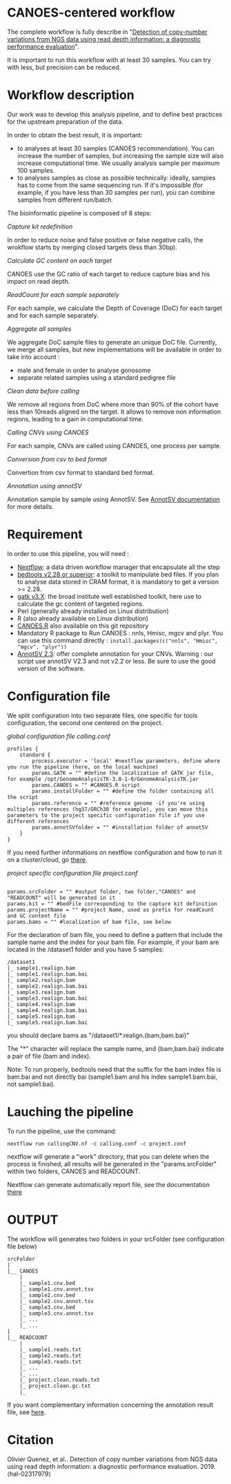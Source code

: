 # CANOES-centered workflow

The complete workflow is fully describe in "[Detection of copy-number variations from NGS data using read depth information: a diagnostic performance evaluation](https://www.nature.com/articles/s41431-020-0672-2)".

It is important to run this workflow with at least 30 samples. You can try with less, but precision can be reduced.


# Workflow description

Our work was to develop this analysis pipeline, and to define best practices for the upstream preparation of the data.

In order to obtain the best result, it is important:
* to analyses at least 30 samples (CANOES recommendation). You can increase the number of samples, but increasing the sample size will also increase computational time. We usually analysis sample per maximum 100 samples.
* to analyses samples as close as possible technically: ideally, samples has to come from the same sequencing run. If it's impossible (for example, if you have less than 30 samples per run), you can combine samples from different run/batch.


The bioinformatic pipeline is composed of 8 steps:

_Capture kit redefinition_

In order to reduce noise and false positive or false negative calls, the wrokflow starts by merging closed targets (less than 30bp). 

_Calculate GC content on each target_

CANOES use the GC ratio of each target to reduce capture bias and his impact on read depth. 

_ReadCount for each sample separately_

For each sample, we calculate the Depth of Coverage (DoC) for each target and for each sample separately. 

_Aggregate all samples_

We aggregate DoC sample files to generate an unique DoC file. Currently, we merge all samples, but new implementations will be available in order to take into account :
- male and female in order to analyse gonosome
- separate related samples using a standard pedigree file

_Clean data before calling_

We remove all regions from DoC where more than 90% of the cohort have less than 10reads aligned on the target. It allows to remove non information regions, leading to a gain in computational time.

_Calling CNVs using CANOES_

For each sample, CNVs are called using CANOES, one process per sample.

_Conversion from csv to bed format_

Convertion from csv format to standard bed format.

_Annotation using annotSV_

Annotation sample by sample using AnnotSV. See [AnnotSV documentation](https://lbgi.fr/AnnotSV/annotations) for more details.

# Requirement  

In order to use this pipeline, you will need :
* [Nextflow](https://www.nextflow.io/): a data driven workflow manager that encapsulate all the step 
* [bedtools v2.28 or superior](https://bedtools.readthedocs.io/en/latest/): a toolkit to manipulate bed files. If you plan to analyse data stored in CRAM format, it is mandatory to get a version >= 2.28.
* [gatk v3.X](https://software.broadinstitute.org/gatk/): the broad institute well established toolkit, here use to calculate the gc content of targeted regions.
* Perl (generally already installed on Linux distribution)
* R (also already available on Linux distribution)
* [CANOES.R](http://www.columbia.edu/~ys2411/canoes/) also available on this git repository
* Mandatory R package to Run CANOES : nnls, Hmisc, mgcv and plyr. You can use this command directly :
    `install.packages(c("nnls", "Hmisc", "mgcv", "plyr"))`
* [AnnotSV 2.3](https://lbgi.fr/AnnotSV/): offer complete annotation for your CNVs. Warning : our script use annotSV V2.3 and not v2.2 or less. Be sure to use the good version of the software.

# Configuration file

We split configuration into two separate files, one specific for tools configuration, the second one centered on the project.

_global configuration file calling.conf_
``` 
profiles { 
	standard { 
		process.executor = 'local' #nextflow parameters, define where you run the pipeline (here, on the local machine)
		params.GATK = "" #define the localization of GATK jar file, for example /opt/GenomeAnalysisTK-3.8-1-0/GenomeAnalysisTK.jar
		params.CANOES = "" #CANOES.R script
		params.installFolder = "" #define the folder containing all the script
		params.reference = "" #reference genome -if you're using multiples references (hg37/GRCh38 for example), you can move this parameters to the project specific configuration file if you use different references
		params.annotSVfolder = "" #installation folder of annotSV
	}
}
``` 
If you need further informations on nextflow configuration and how to run it on a cluster/cloud, go [there](https://www.nextflow.io/docs/latest/executor.html).

_project specific configuration file project.conf_
``` 

params.srcFolder = "" #output folder, two folder,"CANOES" and "READCOUNT" will be generated in it
params.kit = "" #bedFile corresponding to the capture kit definition
params.projectName = "" #project Name, used as prefix for readCount and GC content file 
params.bams	= "" #localization of bam file, see below
```

For the declaration of bam file, you need to define a pattern that include the sample name and the index for your bam file.
For example, if your bam are located in the /dataset1 folder and you have 5 samples:
```
/dataset1
|_ sample1.realign.bam
|_ sample1.realign.bam.bai
|_ sample2.realign.bam
|_ sample2.realign.bam.bai
|_ sample3.realign.bam
|_ sample3.realign.bam.bai
|_ sample4.realign.bam
|_ sample4.realign.bam.bai
|_ sample5.realign.bam
|_ sample5.realign.bam.bai
```
you should declare bams as "/dataset1/\*.realign.{bam,bam.bai}"

The "\*" character will replace the sample name, and {bam,bam.bai} indicate a pair of file (bam and index).

Note:
To run properly, bedtools need that the suffix for the bam index file is bam.bai and not directly bai (sample1.bam and his index sample1.bam.bai, not sample1.bai).

# Lauching the pipeline

To run the pipeline, use the command:

`nextflow run callingCNV.nf -c calling.conf -c project.conf`

nextflow will generate a "work" directory, that you can delete when the process is finished, all results will be generated in the "params.srcFolder" within two folders, CANOES and READCOUNT.

Nextflow can generate automatically report file, see the documentation [there](https://www.nextflow.io/docs/latest/tracing.html)
# OUTPUT

The workflow will generates two folders in your srcFolder (see configuration file below)
```
srcFolder
|
|__ CANOES
    |
    |_ sample1.cnv.bed
    |_ sample1.cnv.annot.tsv
    |_ sample2.cnv.bed
    |_ sample2.cnv.annot.tsv
    |_ sample3.cnv.bed
    |_ sample3.cnv.annot.tsv
    |_ ...
    |_ ...
|
|__ READCOUNT
    |
    |_ sample1.reads.txt
    |_ sample2.reads.txt
    |_ sample3.reads.txt
    |_ ...
    |_ ...
    |_ project.clean.reads.txt
    |_ project.clean.gc.txt
    |_

```

If you want complementary information concerning the annotation result file, see [here](https://lbgi.fr/AnnotSV/annotations).

# Citation

 Olivier Quenez, et al.. Detection of copy number variations from NGS data using read depth information: a diagnostic performance evaluation. 2019. ⟨hal-02317979⟩
